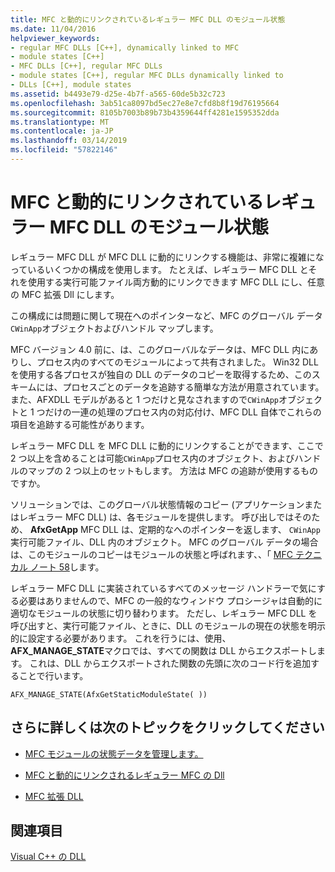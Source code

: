 ```yaml
---
title: MFC と動的にリンクされているレギュラー MFC DLL のモジュール状態
ms.date: 11/04/2016
helpviewer_keywords:
- regular MFC DLLs [C++], dynamically linked to MFC
- module states [C++]
- MFC DLLs [C++], regular MFC DLLs
- module states [C++], regular MFC DLLs dynamically linked to
- DLLs [C++], module states
ms.assetid: b4493e79-d25e-4b7f-a565-60de5b32c723
ms.openlocfilehash: 3ab51ca8097bd5ec27e8e7cfd8b8f19d76195664
ms.sourcegitcommit: 8105b7003b89b73b4359644ff4281e1595352dda
ms.translationtype: MT
ms.contentlocale: ja-JP
ms.lasthandoff: 03/14/2019
ms.locfileid: "57822146"
---
```

# <a name="module-states-of-a-regular-mfc-dll-dynamically-linked-to-mfc"></a>MFC と動的にリンクされているレギュラー MFC DLL のモジュール状態

レギュラー MFC DLL が MFC DLL に動的にリンクする機能は、非常に複雑になっているいくつかの構成を使用します。 たとえば、レギュラー MFC DLL とそれを使用する実行可能ファイル両方動的にリンクできます MFC DLL にし、任意の MFC 拡張 Dll にします。

この構成には問題に関して現在へのポインターなど、MFC のグローバル データ`CWinApp`オブジェクトおよびハンドル マップします。

MFC バージョン 4.0 前に、は、このグローバルなデータは、MFC DLL 内にありし、プロセス内のすべてのモジュールによって共有されました。 Win32 DLL を使用する各プロセスが独自の DLL のデータのコピーを取得するため、このスキームには、プロセスごとのデータを追跡する簡単な方法が用意されています。 また、AFXDLL モデルがあると 1 つだけと見なされますので`CWinApp`オブジェクトと 1 つだけの一連の処理のプロセス内の対応付け、MFC DLL 自体でこれらの項目を追跡する可能性があります。

レギュラー MFC DLL を MFC DLL に動的にリンクすることができます、ここで 2 つ以上を含めることは可能`CWinApp`プロセス内のオブジェクト、およびハンドルのマップの 2 つ以上のセットもします。 方法は MFC の追跡が使用するものですか。

ソリューションでは、このグローバル状態情報のコピー (アプリケーションまたはレギュラー MFC DLL) は、各モジュールを提供します。 呼び出しではそのため、 **AfxGetApp** MFC DLL は、定期的なへのポインターを返します、 `CWinApp` 実行可能ファイル、DLL 内のオブジェクト。 MFC のグローバル データの場合は、このモジュールのコピーはモジュールの状態と呼ばれます、、「 [MFC テクニカル ノート 58](../mfc/tn058-mfc-module-state-implementation.md)します。

レギュラー MFC DLL に実装されているすべてのメッセージ ハンドラーで気にする必要はありませんので、MFC の一般的なウィンドウ プロシージャは自動的に適切なモジュールの状態に切り替わります。 ただし、レギュラー MFC DLL を呼び出すと、実行可能ファイル、ときに、DLL のモジュールの現在の状態を明示的に設定する必要があります。 これを行うには、使用、 **AFX_MANAGE_STATE**マクロでは、すべての関数は DLL からエクスポートします。 これは、DLL からエクスポートされた関数の先頭に次のコード行を追加することで行います。

```
AFX_MANAGE_STATE(AfxGetStaticModuleState( ))
```

## <a name="what-do-you-want-to-know-more-about"></a>さらに詳しくは次のトピックをクリックしてください

- [MFC モジュールの状態データを管理します。](../mfc/managing-the-state-data-of-mfc-modules.md)

- [MFC と動的にリンクされるレギュラー MFC の Dll](regular-dlls-dynamically-linked-to-mfc.md)

- [MFC 拡張 DLL](extension-dlls-overview.md)

## <a name="see-also"></a>関連項目

[Visual C++ の DLL](dlls-in-visual-cpp.md)
